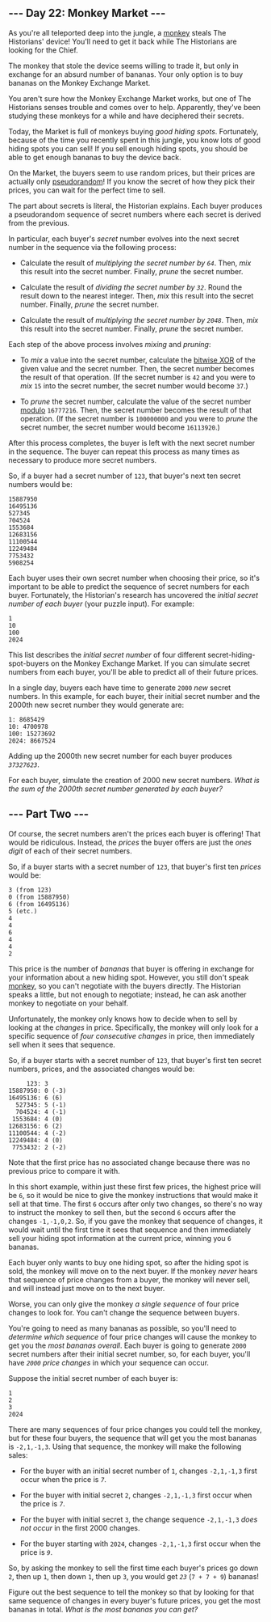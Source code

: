## --- Day 22: Monkey Market --- ##

As you're all teleported deep into the jungle, a [monkey](/2022/day/11)
steals The Historians' device! You'll need to get it back while The
Historians are looking for the Chief.

The monkey that stole the device seems willing to trade it, but only in
exchange for an absurd number of bananas. Your only option is to buy
bananas on the Monkey Exchange Market.

You aren't sure how the Monkey Exchange Market works, but one of The
Historians senses trouble and comes over to help. Apparently, they've
been studying these monkeys for a while and have deciphered their
secrets.

Today, the Market is full of monkeys buying *good hiding spots*.
Fortunately, because of the time you recently spent in this jungle, you
know lots of good hiding spots you can sell! If you sell enough hiding
spots, you should be able to get enough bananas to buy the device back.

On the Market, the buyers seem to use random prices, but their prices
are actually only [pseudorandom](https://en.wikipedia.org/wiki/Pseudorandom_number_generator)!
If you know the secret of how they pick their prices, you can wait for
the perfect time to sell.

The part about secrets is literal, the Historian explains. Each buyer
produces a pseudorandom sequence of secret numbers where each secret is
derived from the previous.

In particular, each buyer's *secret* number evolves into the next
secret number in the sequence via the following process:

  * Calculate the result of *multiplying the secret number by `64`*.
    Then, *mix* this result into the secret number. Finally, *prune*
    the secret number.

  * Calculate the result of *dividing the secret number by `32`*. Round
    the result down to the nearest integer. Then, *mix* this result
    into the secret number. Finally, *prune* the secret number.

  * Calculate the result of *multiplying the secret number by `2048`*.
    Then, *mix* this result into the secret number. Finally, *prune*
    the secret number.

Each step of the above process involves *mixing* and *pruning*:

  * To *mix* a value into the secret number, calculate the [bitwise XOR](https://en.wikipedia.org/wiki/Bitwise_operation#XOR)
    of the given value and the secret number. Then, the secret number
    becomes the result of that operation. (If the secret number is `42`
    and you were to *mix* `15` into the secret number, the secret
    number would become `37`.)

  * To *prune* the secret number, calculate the value of the secret
    number [modulo](https://en.wikipedia.org/wiki/Modulo) `16777216`.
    Then, the secret number becomes the result of that operation. (If
    the secret number is `100000000` and you were to *prune* the secret
    number, the secret number would become `16113920`.)

After this process completes, the buyer is left with the next secret
number in the sequence. The buyer can repeat this process as many times
as necessary to produce more secret numbers.

So, if a buyer had a secret number of `123`, that buyer's next ten
secret numbers would be:

    15887950
    16495136
    527345
    704524
    1553684
    12683156
    11100544
    12249484
    7753432
    5908254

Each buyer uses their own secret number when choosing their price, so
it's important to be able to predict the sequence of secret numbers for
each buyer. Fortunately, the Historian's research has uncovered the *initial
secret number of each buyer* (your puzzle input). For example:

    1
    10
    100
    2024

This list describes the *initial secret number* of four different
secret-hiding-spot-buyers on the Monkey Exchange Market. If you can
simulate secret numbers from each buyer, you'll be able to predict all
of their future prices.

In a single day, buyers each have time to generate `2000` *new* secret
numbers. In this example, for each buyer, their initial secret number
and the 2000th new secret number they would generate are:

    1: 8685429
    10: 4700978
    100: 15273692
    2024: 8667524

Adding up the 2000th new secret number for each buyer produces *`37327623`*.

For each buyer, simulate the creation of 2000 new secret numbers. *What
is the sum of the 2000th secret number generated by each buyer?*

## --- Part Two --- ##

Of course, the secret numbers aren't the prices each buyer is offering!
That would be ridiculous. Instead, the *prices* the buyer offers are
just the *ones digit* of each of their secret numbers.

So, if a buyer starts with a secret number of `123`, that buyer's first
ten *prices* would be:

    3 (from 123)
    0 (from 15887950)
    6 (from 16495136)
    5 (etc.)
    4
    4
    6
    4
    4
    2

This price is the number of *bananas* that buyer is offering in
exchange for your information about a new hiding spot. However, you
still don't speak [monkey](/2022/day/21), so you can't negotiate with
the buyers directly. The Historian speaks a little, but not enough to
negotiate; instead, he can ask another monkey to negotiate on your
behalf.

Unfortunately, the monkey only knows how to decide when to sell by
looking at the *changes* in price. Specifically, the monkey will only
look for a specific sequence of *four consecutive changes* in price,
then immediately sell when it sees that sequence.

So, if a buyer starts with a secret number of `123`, that buyer's first
ten secret numbers, prices, and the associated changes would be:

         123: 3 
    15887950: 0 (-3)
    16495136: 6 (6)
      527345: 5 (-1)
      704524: 4 (-1)
     1553684: 4 (0)
    12683156: 6 (2)
    11100544: 4 (-2)
    12249484: 4 (0)
     7753432: 2 (-2)

Note that the first price has no associated change because there was no
previous price to compare it with.

In this short example, within just these first few prices, the highest
price will be `6`, so it would be nice to give the monkey instructions
that would make it sell at that time. The first `6` occurs after only
two changes, so there's no way to instruct the monkey to sell then, but
the second `6` occurs after the changes `-1,-1,0,2`. So, if you gave
the monkey that sequence of changes, it would wait until the first time
it sees that sequence and then immediately sell your hiding spot
information at the current price, winning you `6` bananas.

Each buyer only wants to buy one hiding spot, so after the hiding spot
is sold, the monkey will move on to the next buyer. If the monkey *never*
hears that sequence of price changes from a buyer, the monkey will
never sell, and will instead just move on to the next buyer.

Worse, you can only give the monkey *a single sequence* of four price
changes to look for. You can't change the sequence between buyers.

You're going to need as many bananas as possible, so you'll need to *determine
which sequence* of four price changes will cause the monkey to get you
the *most bananas overall*. Each buyer is going to generate `2000`
secret numbers after their initial secret number, so, for each buyer,
you'll have *`2000` price changes* in which your sequence can occur.

Suppose the initial secret number of each buyer is:

    1
    2
    3
    2024

There are many sequences of four price changes you could tell the
monkey, but for these four buyers, the sequence that will get you the
most bananas is `-2,1,-1,3`. Using that sequence, the monkey will make
the following sales:

  * For the buyer with an initial secret number of `1`, changes `-2,1,-1,3`
    first occur when the price is *`7`*.

  * For the buyer with initial secret `2`, changes `-2,1,-1,3` first
    occur when the price is *`7`*.

  * For the buyer with initial secret `3`, the change sequence `-2,1,-1,3`
    *does not occur* in the first 2000 changes.

  * For the buyer starting with `2024`, changes `-2,1,-1,3` first occur
    when the price is *`9`*.

So, by asking the monkey to sell the first time each buyer's prices go
down `2`, then up `1`, then down `1`, then up `3`, you would get *`23`*
(`7 + 7 + 9`) bananas!

Figure out the best sequence to tell the monkey so that by looking for
that same sequence of changes in every buyer's future prices, you get
the most bananas in total. *What is the most bananas you can get?*
